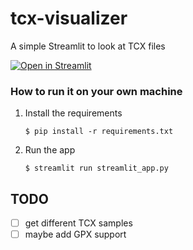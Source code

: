# tcx-visualizer

A simple Streamlit to look at TCX files

[![Open in Streamlit](https://static.streamlit.io/badges/streamlit_badge_black_white.svg)](https://tcx-visualizer.streamlit.app/)

### How to run it on your own machine

1. Install the requirements

   ```
   $ pip install -r requirements.txt
   ```

2. Run the app

   ```
   $ streamlit run streamlit_app.py
   ```

## TODO

- [ ] get different TCX samples
- [ ] maybe add GPX support
